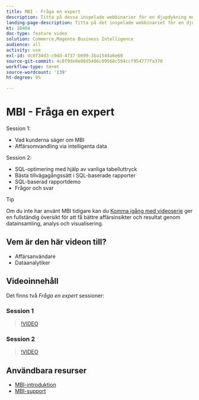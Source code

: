 ```yaml
---
title: MBI - Fråga en expert
description: Titta på dessa inspelade webbinarier för en djupdykning med MBI-produktteamet, inklusive affärsomvandling via intelligenta data.
landing-page-description: Titta på det inspelade webbinariet för en djupdykning med MBI-produktteamet, inklusive affärsomvandling via intelligenta data.
kt: 10404
doc-type: feature video
solution: Commerce,Magento Business Intelligence
audience: all
activity: use
exl-id: dc0f34d3-c9dd-4737-b699-3ba1544a6e60
source-git-commit: 4c8f9de0e88d5406c09568c594ccf954777fa370
workflow-type: tm+mt
source-wordcount: '139'
ht-degree: 0%

---
```


# MBI - Fråga en expert

Session 1:

- Vad kunderna säger om MBI
- Affärsomvandling via intelligenta data

Session 2:

- SQL-optimering med hjälp av vanliga tabelluttryck
- Bästa tillvägagångssätt i SQL-baserade rapporter
- SQL-baserad rapportdemo
- Frågor och svar

>[!TIP]
>
>Om du inte har använt MBI tidigare kan du [Komma igång med videoserie](./../1-overview.md) ger en fullständig översikt för att få bättre affärsinsikter och resultat genom datainsamling, analys och visualisering.

## Vem är den här videon till?

- Affärsanvändare
- Dataanalytiker

## Videoinnehåll

Det finns två _Fråga en expert_ sessioner:

### Session 1

>[!VIDEO](https://video.tv.adobe.com/v/342409?quality=12&learn=on)

### Session 2

>[!VIDEO](https://video.tv.adobe.com/v/342410?quality=12&learn=on)

## Användbara resurser

- [MBI-introduktion](https://docs.magento.com/mbi/getting-started/getting-started.html)
- [MBI-support](https://support.magento.com/hc/en-us/articles/360016730811)

